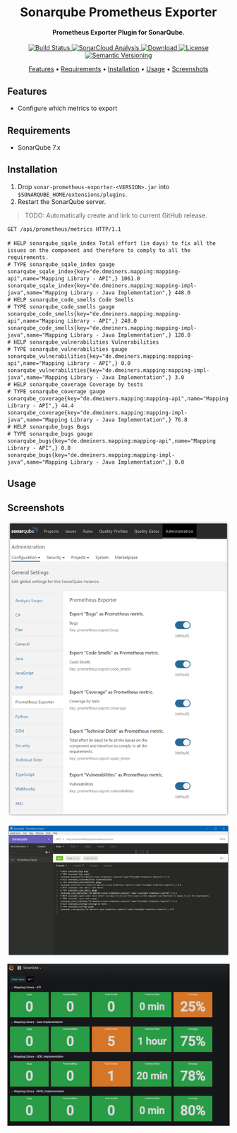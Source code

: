 <h1 align="center">Sonarqube Prometheus Exporter</h1>
<h4 align="center">Prometheus Exporter Plugin for SonarQube.</h4>

<p align="center">
  <a href="https://travis-ci.com/dmeiners88/sonarqube-prometheus-exporter">
    <img src="https://travis-ci.com/dmeiners88/sonarqube-prometheus-exporter.svg?branch=develop"
         alt="Build Status">
  </a>
  <a href="https://sonarcloud.io/dashboard?id=de.dmeiners%3Asonar-prometheus-exporter">
    <img src="https://sonarcloud.io/api/project_badges/measure?project=de.dmeiners%3Asonar-prometheus-exporter&metric=alert_status" alt="SonarCloud Analysis">
  </a>
  <a href="#">
    <img src="https://img.shields.io/badge/Download-1.0.0-blue.svg" alt="Download">
  </a>
  <a href="https://github.com/dmeiners88/sonarqube-prometheus-exporter/blob/develop/LICENSE">
    <img src="https://img.shields.io/github/license/dmeiners88/sonarqube-prometheus-exporter.svg" alt="License">
  </a>
  <a href="https://semver.org/spec/v2.0.0.html">
    <img src="https://img.shields.io/badge/semver-2.0.0-brightgreen.svg" alt="Semantic Versioning">
  </a>
</p>

<p align="center">
  <a href="#features">Features</a> •
  <a href="#requirements">Requirements</a> •
  <a href="#installation">Installation</a> •
  <a href="#usage">Usage</a> •
  <a href="#screenshots">Screenshots</a>
</p>

## Features
* Configure which metrics to export

## Requirements
* SonarQube 7.x

## Installation

1. Drop `sonar-prometheus-exporter-<VERSION>.jar` into `$SONARQUBE_HOME/extensions/plugins`.
2. Restart the SonarQube server.

> TODO: Automatically create and link to current GitHub release.

```
GET /api/prometheus/metrics HTTP/1.1

# HELP sonarqube_sqale_index Total effort (in days) to fix all the issues on the component and therefore to comply to all the requirements.
# TYPE sonarqube_sqale_index gauge
sonarqube_sqale_index{key="de.dmeiners.mapping:mapping-api",name="Mapping Library - API",} 1061.0
sonarqube_sqale_index{key="de.dmeiners.mapping:mapping-impl-java",name="Mapping Library - Java Implementation",} 448.0
# HELP sonarqube_code_smells Code Smells
# TYPE sonarqube_code_smells gauge
sonarqube_code_smells{key="de.dmeiners.mapping:mapping-api",name="Mapping Library - API",} 248.0
sonarqube_code_smells{key="de.dmeiners.mapping:mapping-impl-java",name="Mapping Library - Java Implementation",} 128.0
# HELP sonarqube_vulnerabilities Vulnerabilities
# TYPE sonarqube_vulnerabilities gauge
sonarqube_vulnerabilities{key="de.dmeiners.mapping:mapping-api",name="Mapping Library - API",} 0.0
sonarqube_vulnerabilities{key="de.dmeiners.mapping:mapping-impl-java",name="Mapping Library - Java Implementation",} 3.0
# HELP sonarqube_coverage Coverage by tests
# TYPE sonarqube_coverage gauge
sonarqube_coverage{key="de.dmeiners.mapping:mapping-api",name="Mapping Library - API",} 44.4
sonarqube_coverage{key="de.dmeiners.mapping:mapping-impl-java",name="Mapping Library - Java Implementation",} 76.8
# HELP sonarqube_bugs Bugs
# TYPE sonarqube_bugs gauge
sonarqube_bugs{key="de.dmeiners.mapping:mapping-api",name="Mapping Library - API",} 0.0
sonarqube_bugs{key="de.dmeiners.mapping:mapping-impl-java",name="Mapping Library - Java Implementation",} 0.0
```

## Usage

## Screenshots
![Configuration Page](config-page.png "Configuration Page")

![API Call](api-call.png "API Call")

![Example Grafana Dashboard](grafana.png "Example Grafana Dashboard")
